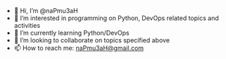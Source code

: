 - 👋 Hi, I’m @naPmu3aH
- 👀 I’m interested in programming on Python, DevOps related topics and activities
- 🌱 I’m currently learning Python/DevOps
- 💞️ I’m looking to collaborate on topics specified above
- 📫 How to reach me: naPmu3aH@gmail.com

<!---
naPmu3aH/naPmu3aH is a ✨ special ✨ repository because its `README.md` (this file) appears on your GitHub profile.
You can click the Preview link to take a look at your changes.
--->
